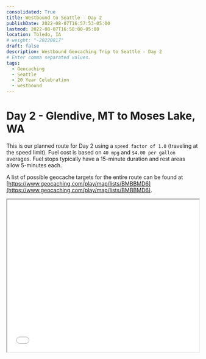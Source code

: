 ```yaml
---
consolidated: True
title: Westbound to Seattle - Day 2
publishDate: 2022-08-07T16:57:53-05:00
lastmod: 2022-08-07T16:58:00-05:00
location: Toledo, IA
# weight: "-20220817"
draft: false
description: Westbound Geocaching Trip to Seattle - Day 2
# Enter comma separated values.
tags:
  - Geocaching
  - Seattle
  - 20 Year Celebration
  - westbound
---
```


# Day 2 - Glendive, MT to Moses Lake, WA

This is our planned route for Day 2 using a `speed factor of 1.0` (traveling at the speed limit).  Fuel cost is based on `40 mpg` and `$4.00 per gallon` averages.  Fuel stops typically have a 15-minute duration and rest areas allow 5-minutes each.

A list of possible geocache targets for the entire route can be found at [https://www.geocaching.com/play/map/lists/BMBBMD6](https://www.geocaching.com/play/map/lists/BMBBMD6).  

<iframe src="/html/Westbound-Day-2.html" style="width: 100%; height: 400px; border:1;" title="Westbound Day 2"></iframe>
